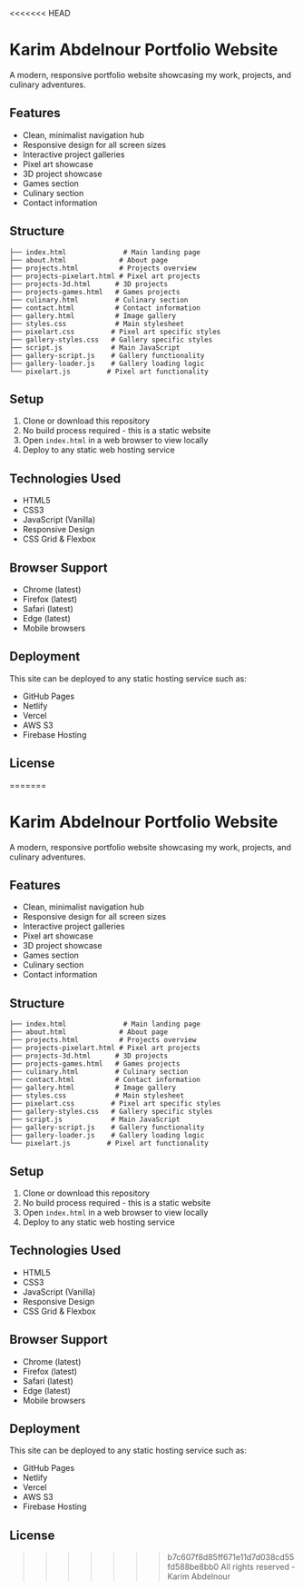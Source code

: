 <<<<<<< HEAD
# Karim Abdelnour Portfolio Website

A modern, responsive portfolio website showcasing my work, projects, and culinary adventures.

## Features

- Clean, minimalist navigation hub
- Responsive design for all screen sizes
- Interactive project galleries
- Pixel art showcase
- 3D project showcase
- Games section
- Culinary section
- Contact information

## Structure

```
├── index.html              # Main landing page
├── about.html             # About page
├── projects.html          # Projects overview
├── projects-pixelart.html # Pixel art projects
├── projects-3d.html      # 3D projects
├── projects-games.html   # Games projects
├── culinary.html         # Culinary section
├── contact.html          # Contact information
├── gallery.html          # Image gallery
├── styles.css            # Main stylesheet
├── pixelart.css         # Pixel art specific styles
├── gallery-styles.css   # Gallery specific styles
├── script.js            # Main JavaScript
├── gallery-script.js    # Gallery functionality
├── gallery-loader.js    # Gallery loading logic
└── pixelart.js         # Pixel art functionality
```

## Setup

1. Clone or download this repository
2. No build process required - this is a static website
3. Open `index.html` in a web browser to view locally
4. Deploy to any static web hosting service

## Technologies Used

- HTML5
- CSS3
- JavaScript (Vanilla)
- Responsive Design
- CSS Grid & Flexbox

## Browser Support

- Chrome (latest)
- Firefox (latest)
- Safari (latest)
- Edge (latest)
- Mobile browsers

## Deployment

This site can be deployed to any static hosting service such as:
- GitHub Pages
- Netlify
- Vercel
- AWS S3
- Firebase Hosting

## License

=======
# Karim Abdelnour Portfolio Website

A modern, responsive portfolio website showcasing my work, projects, and culinary adventures.

## Features

- Clean, minimalist navigation hub
- Responsive design for all screen sizes
- Interactive project galleries
- Pixel art showcase
- 3D project showcase
- Games section
- Culinary section
- Contact information

## Structure

```
├── index.html              # Main landing page
├── about.html             # About page
├── projects.html          # Projects overview
├── projects-pixelart.html # Pixel art projects
├── projects-3d.html      # 3D projects
├── projects-games.html   # Games projects
├── culinary.html         # Culinary section
├── contact.html          # Contact information
├── gallery.html          # Image gallery
├── styles.css            # Main stylesheet
├── pixelart.css         # Pixel art specific styles
├── gallery-styles.css   # Gallery specific styles
├── script.js            # Main JavaScript
├── gallery-script.js    # Gallery functionality
├── gallery-loader.js    # Gallery loading logic
└── pixelart.js         # Pixel art functionality
```

## Setup

1. Clone or download this repository
2. No build process required - this is a static website
3. Open `index.html` in a web browser to view locally
4. Deploy to any static web hosting service

## Technologies Used

- HTML5
- CSS3
- JavaScript (Vanilla)
- Responsive Design
- CSS Grid & Flexbox

## Browser Support

- Chrome (latest)
- Firefox (latest)
- Safari (latest)
- Edge (latest)
- Mobile browsers

## Deployment

This site can be deployed to any static hosting service such as:
- GitHub Pages
- Netlify
- Vercel
- AWS S3
- Firebase Hosting

## License

>>>>>>> b7c607f8d85ff671e11d7d038cd55fd588be8bb0
All rights reserved - Karim Abdelnour 